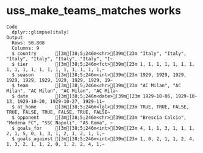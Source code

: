 # uss_make_teams_matches works

    Code
      dplyr::glimpse(italy)
    Output
      Rows: 50,808
      Columns: 9
      $ country       [3m[38;5;246m<chr>[39m[23m "Italy", "Italy", "Italy", "Italy", "Italy", "Italy", "I~
      $ tier          [3m[38;5;246m<fct>[39m[23m 1, 1, 1, 1, 1, 1, 1, 1, 1, 1, 1, 1, 1, 1, 1, 1, 1, 1, 1,~
      $ season        [3m[38;5;246m<int>[39m[23m 1929, 1929, 1929, 1929, 1929, 1929, 1929, 1929, 1929, 19~
      $ team          [3m[38;5;246m<chr>[39m[23m "AC Milan", "AC Milan", "AC Milan", "AC Milan", "AC Mila~
      $ date          [3m[38;5;246m<date>[39m[23m 1929-10-06, 1929-10-13, 1929-10-20, 1929-10-27, 1929-11~
      $ at_home       [3m[38;5;246m<lgl>[39m[23m TRUE, TRUE, FALSE, TRUE, FALSE, TRUE, FALSE, TRUE, FALSE~
      $ opponent      [3m[38;5;246m<chr>[39m[23m "Brescia Calcio", "Modena FC", "SSC Napoli", "AS Roma", ~
      $ goals_for     [3m[38;5;246m<int>[39m[23m 4, 1, 1, 3, 1, 1, 1, 2, 1, 5, 0, 1, 3, 1, 2, 1, 2, 1, 1,~
      $ goals_against [3m[38;5;246m<int>[39m[23m 1, 0, 2, 1, 1, 2, 4, 1, 3, 2, 1, 1, 2, 0, 1, 2, 2, 4, 1,~

